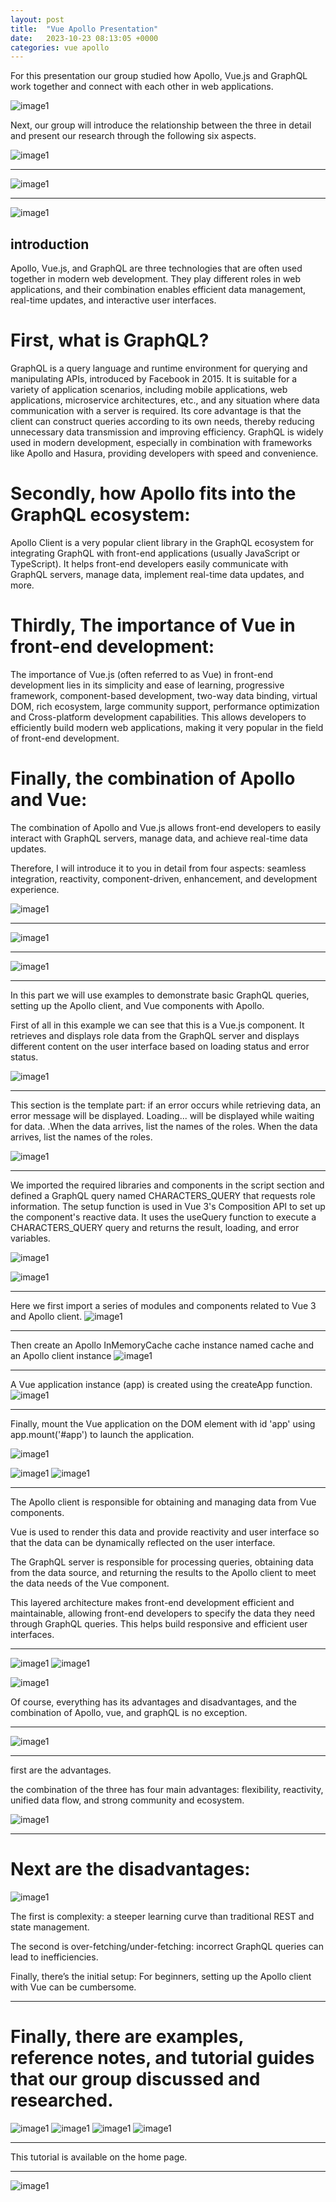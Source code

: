 ```yaml
---
layout: post
title:  "Vue Apollo Presentation"
date:   2023-10-23 08:13:05 +0000
categories: vue apollo
---
```

For this presentation our group studied how Apollo, Vue.js and GraphQL work together and connect with each other in web applications.

![image1](/VueApolloTutorial3/assets/images/Slide1.jpg)



Next, our group will introduce the relationship between the three in detail and present our research through the following six aspects.

![image1](/VueApolloTutorial3/assets/images/Slide2.jpg)

---------------------------------------------------------
![image1](/VueApolloTutorial3/assets/images/Slide3.jpg)

---------------------------------------------------------
![image1](/VueApolloTutorial3/assets/images/Slide4.jpg)

## introduction

Apollo, Vue.js, and GraphQL are three technologies that are often used together in modern web development. They play different roles in web applications, and their combination enables efficient data management, real-time updates, and interactive user interfaces.

# First, what is GraphQL? 

GraphQL is a query language and runtime environment for querying and manipulating APIs, introduced by Facebook in 2015. It is suitable for a variety of application scenarios, including mobile applications, web applications, microservice architectures, etc., and any situation where data communication with a server is required. Its core advantage is that the client can construct queries according to its own needs, thereby reducing unnecessary data transmission and improving efficiency. GraphQL is widely used in modern development, especially in combination with frameworks like Apollo and Hasura, providing developers with speed and convenience. 

# Secondly, how Apollo fits into the GraphQL ecosystem: 

Apollo Client is a very popular client library in the GraphQL ecosystem for integrating GraphQL with front-end applications (usually JavaScript or TypeScript). It helps front-end developers easily communicate with GraphQL servers, manage data, implement real-time data updates, and more. 

# Thirdly, The importance of Vue in front-end development: 

The importance of Vue.js (often referred to as Vue) in front-end development lies in its simplicity and ease of learning, progressive framework, component-based development, two-way data binding, virtual DOM, rich ecosystem, large community support, performance optimization and Cross-platform development capabilities. This allows developers to efficiently build modern web applications, making it very popular in the field of front-end development. 

# Finally, the combination of Apollo and Vue: 

The combination of Apollo and Vue.js allows front-end developers to easily interact with GraphQL servers, manage data, and achieve real-time data updates.



Therefore, I will introduce it to you in detail from four aspects: seamless integration, reactivity, component-driven, enhancement, and development experience.

![image1](/VueApolloTutorial3/assets/images/Slide5.jpg)

---------------------------------------------------------
![image1](/VueApolloTutorial3/assets/images/Slide6.jpg)

---------------------------------------------------------
![image1](/VueApolloTutorial3/assets/images/Slide7.jpg)

---------------------------------------------------------
In this part we will use examples to demonstrate basic GraphQL queries, setting up the Apollo client, and Vue components with Apollo.

First of all in this example we can see that this is a Vue.js component. It retrieves and displays role data from the GraphQL server and displays different content on the user interface based on loading status and error status.

![image1](/VueApolloTutorial3/assets/images/Slide8.jpg)

---------------------------------------------------------
This section is the template part: if an error occurs while retrieving data, an error message will be displayed. Loading... will be displayed while waiting for data. .When the data arrives, list the names of the roles. When the data arrives, list the names of the roles. 

![image1](/VueApolloTutorial3/assets/images/Slide8-1.jpg)

---------------------------------------------------------
We imported the required libraries and components in the script section and defined a GraphQL query named CHARACTERS_QUERY that requests role information. The setup function is used in Vue 3's Composition API to set up the component's reactive data. It uses the useQuery function to execute a CHARACTERS_QUERY query and returns the result, loading, and error variables.

![image1](/VueApolloTutorial3/assets/images/Slide8-2.jpg)



![image1](/VueApolloTutorial3/assets/images/Slide9.jpg)

---------------------------------------------------------
Here we first import a series of modules and components related to Vue 3 and Apollo client.
![image1](/VueApolloTutorial3/assets/images/Slide9-1.jpg)

---------------------------------------------------------
Then create an Apollo InMemoryCache cache instance named cache and an Apollo client instance 
![image1](/VueApolloTutorial3/assets/images/Slide9-2.jpg)

---------------------------------------------------------
A Vue application instance (app) is created using the createApp function. 
![image1](/VueApolloTutorial3/assets/images/Slide9-3.jpg)

---------------------------------------------------------
Finally, mount the Vue application on the DOM element with id 'app' using app.mount('#app') to launch the application.

![image1](/VueApolloTutorial3/assets/images/Slide9-4.jpg)




![image1](/VueApolloTutorial3/assets/images/Slide10.jpg)
![image1](/VueApolloTutorial3/assets/images/Slide11.jpg)

---------------------------------------------------------
The Apollo client is responsible for obtaining and managing data from Vue components. 

Vue is used to render this data and provide reactivity and user interface so that the data can be dynamically reflected on the user interface. 

The GraphQL server is responsible for processing queries, obtaining data from the data source, and returning the results to the Apollo client to meet the data needs of the Vue component. 

This layered architecture makes front-end development efficient and maintainable, allowing front-end developers to specify the data they need through GraphQL queries. This helps build responsive and efficient user interfaces.

---------------------------------------------------------
![image1](/VueApolloTutorial3/assets/images/Slide12.jpg)
![image1](/VueApolloTutorial3/assets/images/Slide13.jpg)



![image1](/VueApolloTutorial3/assets/images/Slide13.jpg)

Of course, everything has its advantages and disadvantages, and the combination of Apollo, vue, and graphQL is no exception. 

---------------------------------------------------------
![image1](/VueApolloTutorial3/assets/images/Slide14.jpg)

---------------------------------------------------------
first are the advantages.

the combination of the three has four main advantages: flexibility, reactivity, unified data flow, and strong community and ecosystem.

![image1](/VueApolloTutorial3/assets/images/Slide15.jpg)

---------------------------------------------------------

# Next are the disadvantages:
![image1](/VueApolloTutorial3/assets/images/Slide16.jpg)

The first is complexity: a steeper learning curve than traditional REST and state management. 

The second is over-fetching/under-fetching: incorrect GraphQL queries can lead to inefficiencies. 

Finally, there’s the initial setup: For beginners, setting up the Apollo client with Vue can be cumbersome.

---------------------------------------------------------
# Finally, there are examples, reference notes, and tutorial guides that our group discussed and researched.
![image1](/VueApolloTutorial3/assets/images/Slide17.jpg)
![image1](/VueApolloTutorial3/assets/images/Slide18.jpg)
![image1](/VueApolloTutorial3/assets/images/Slide19.jpg)
![image1](/VueApolloTutorial3/assets/images/Slide20.jpg)

---------------------------------------------------------
This tutorial is available on the home page.

---------------------------------------------------------
![image1](/VueApolloTutorial3/assets/images/Slide21.jpg)
